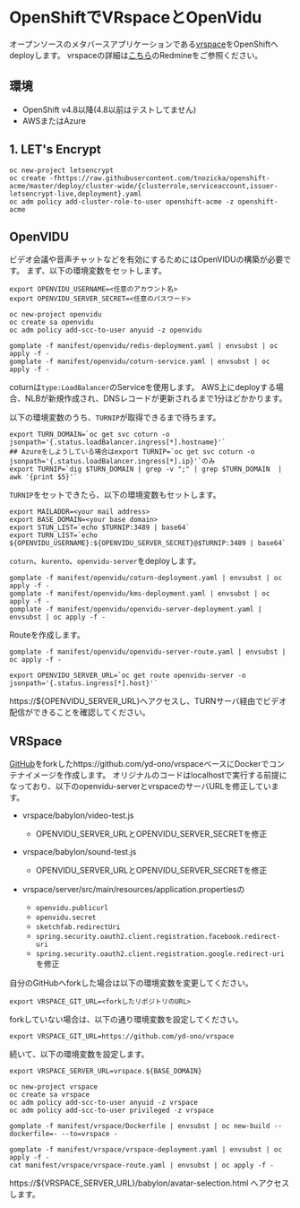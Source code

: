 # OpenShiftでVRspaceとOpenVidu 

オープンソースのメタバースアプリケーションである[vrspace](https://www.vrspace.org/)をOpenShiftへdeployします。
vrspaceの詳細は[こちら](https://redmine.vrspace.org/projects/vrspace-org/wiki)のRedmineをご参照ください。

## 環境
- OpenShift v4.8以降(4.8以前はテストしてません)
- AWSまたはAzure

## 1. LET's Encrypt

```
oc new-project letsencrypt
oc create -fhttps://raw.githubusercontent.com/tnozicka/openshift-acme/master/deploy/cluster-wide/{clusterrole,serviceaccount,issuer-letsencrypt-live,deployment}.yaml
oc adm policy add-cluster-role-to-user openshift-acme -z openshift-acme
```

## OpenVIDU
ビデオ会議や音声チャットなどを有効にするためにはOpenVIDUの構築が必要です。
まず、以下の環境変数をセットします。

```
export OPENVIDU_USERNAME=<任意のアカウント名>
export OPENVIDU_SERVER_SECRET=<任意のパスワード>
```

```
oc new-project openvidu
oc create sa openvidu
oc adm policy add-scc-to-user anyuid -z openvidu 
```

```
gomplate -f manifest/openvidu/redis-deployment.yaml | envsubst | oc apply -f -
gomplate -f manifest/openvidu/coturn-service.yaml | envsubst | oc apply -f -
```

coturnは`type:LoadBalancer`のServiceを使用します。
AWS上にdeployする場合、NLBが新規作成され、DNSレコードが更新されるまで1分ほどかかります。

以下の環境変数のうち、`TURNIP`が取得できるまで待ちます。

```
export TURN_DOMAIN=`oc get svc coturn -o jsonpath='{.status.loadBalancer.ingress[*].hostname}'`
## Azureをしようしている場合はexport TURNIP=`oc get svc coturn -o jsonpath='{.status.loadBalancer.ingress[*].ip}'`のみ
export TURNIP=`dig $TURN_DOMAIN | grep -v ";" | grep $TURN_DOMAIN  | awk '{print $5}'`
```

`TURNIP`をセットできたら、以下の環境変数もセットします。

```
export MAILADDR=<your mail address>
export BASE_DOMAIN=<your base domain>
export STUN_LIST=`echo $TURNIP:3489 | base64`
export TURN_LIST=`echo ${OPENVIDU_USERNAME}:${OPENVIDU_SERVER_SECRET}@$TURNIP:3489 | base64`
```

`coturn`、`kurento`、`openvidu-server`をdeployします。

```
gomplate -f manifest/openvidu/coturn-deployment.yaml | envsubst | oc apply -f -
gomplate -f manifest/openvidu/kms-deployment.yaml | envsubst | oc apply -f -
gomplate -f manifest/openvidu/openvidu-server-deployment.yaml | envsubst | oc apply -f -
```

Routeを作成します。

```
gomplate -f manifest/openvidu/openvidu-server-route.yaml | envsubst | oc apply -f -
```


```
export OPENVIDU_SERVER_URL=`oc get route openvidu-server -o jsonpath='{.status.ingress[*].host}'`
```

https://${OPENVIDU_SERVER_URL}へアクセスし、TURNサーバ経由でビデオ配信ができることを確認してください。


## VRSpace

[GitHub](https://github.com/jalmasi/vrspace)をforkしたhttps://github.com/yd-ono/vrspaceベースにDockerでコンテナイメージを作成します。
オリジナルのコードはlocalhostで実行する前提になっており、以下のopenvidu-serverとvrspaceのサーバURLを修正しています。

- vrspace/babylon/video-test.js
  - OPENVIDU_SERVER_URLとOPENVIDU_SERVER_SECRETを修正

- vrspace/babylon/sound-test.js
  - OPENVIDU_SERVER_URLとOPENVIDU_SERVER_SECRETを修正

- vrspace/server/src/main/resources/application.propertiesの
  - `openvidu.publicurl`
  - `openvidu.secret`
  - `sketchfab.redirectUri`
  - `spring.security.oauth2.client.registration.facebook.redirect-uri`
  - `spring.security.oauth2.client.registration.google.redirect-uri`を修正

自分のGitHubへforkした場合は以下の環境変数を変更してください。
```
export VRSPACE_GIT_URL=<forkしたリポジトリのURL>
```

forkしていない場合は、以下の通り環境変数を設定してください。

```
export VRSPACE_GIT_URL=https://github.com/yd-ono/vrspace
```

続いて、以下の環境変数を設定します。

```
export VRSPACE_SERVER_URL=vrspace.${BASE_DOMAIN}
```

```
oc new-project vrspace
oc create sa vrspace
oc adm policy add-scc-to-user anyuid -z vrspace
oc adm policy add-scc-to-user privileged -z vrspace
```

```
gomplate -f manifest/vrspace/Dockerfile | envsubst | oc new-build --dockerfile=- --to=vrspace -
```

```
gomplate -f manifest/vrspace/vrspace-deployment.yaml | envsubst | oc apply -f -
cat manifest/vrspace/vrspace-route.yaml | envsubst | oc apply -f -
```

https://${VRSPACE_SERVER_URL}/babylon/avatar-selection.html へアクセスします。
